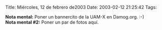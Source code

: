 Title: Miércoles, 12 de febrero de2003
Date: 2003-02-12 21:25:42
Tags: 

<strong>Nota mental:</strong> Poner un bannercito de la UAM-X en Damog.org. :-)<br/><strong>Nota mental #2:</strong> Poner un par de fotos aquí.
